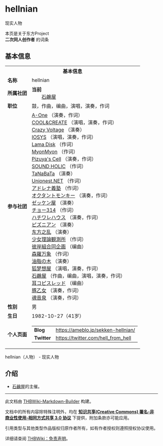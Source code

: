 # hellnian

<!-- source html: G:\repos\THBWiki-Markdown-Builder\THBWikiMarkdown\Temp\main\7\73\ns0%3Ahellnian.html -->

现实人物

本页是关于东方Project  
 **二次同人创作者** 的词条

## 基本信息

<table><tbody><tr><th colspan="3">基本信息</th></tr><tr><td class="label"><b>名称</b></td><td> hellnian </td></tr><tr><td class="label"><b>所属社团</b></td><td><b>当前</b><div style="margin-left:2em;"><a href="./石鹸屋.md" title="石鹸屋">石鹸屋</a></div></td></tr><tr><td class="label"><b>职位</b></td><td>鼓，作曲，编曲，演唱，演奏，作词</td></tr><tr><td class="label"><b>参与社团</b></td><td><a href="./A-One.md" title="A-One">A-One</a> （演奏，作词）<br><a href="./COOL&CREATE.md" title="COOL&amp;CREATE">COOL&amp;CREATE</a> （演唱，演奏，作词）<br><a href="./Crazy_Voltage.md" title="Crazy Voltage">Crazy Voltage</a> （演奏）<br><a href="./IOSYS.md" title="IOSYS">IOSYS</a> （演唱，演奏，作词）<br><a href="./Lama_Disk.md" title="Lama Disk">Lama Disk</a> （作词）<br><a href="./MyonMyon.md" title="MyonMyon">MyonMyon</a> （作词）<br><a href="./Pizuya's_Cell.md" title="Pizuya&#39;s Cell">Pizuya's Cell</a> （演奏，作词）<br><a href="./SOUND_HOLIC.md" title="SOUND HOLIC">SOUND HOLIC</a> （作词）<br><a href="./TaNaBaTa.md" title="TaNaBaTa">TaNaBaTa</a> （演奏）<br><a href="./Unionest.NET.md" title="Unionest.NET">Unionest.NET</a> （作词）<br><a href="./アドレナ義塾.md" title="アドレナ義塾">アドレナ義塾</a> （作词）<br><a href="./オクタントモンキー.md" title="オクタントモンキー">オクタントモンキー</a> （演奏，作词）<br><a href="./ゼッケン屋.md" title="ゼッケン屋">ゼッケン屋</a> （演奏）<br><a href="./チョー314.md" title="チョー314">チョー314</a> （作词）<br><a href="/index.php?title=%E3%83%8F%E3%83%81%E3%83%AF%E3%83%AC%E3%83%8F%E3%82%A6%E3%82%B9&amp;action=edit&amp;redlink=1" class="new" title="ハチワレハウス（页面不存在）">ハチワレハウス</a> （演奏，作词）<br><a href="./ピズニアン.md" title="ピズニアン">ピズニアン</a> （演奏）<br><a href="./东方之乱.md" title="东方之乱">东方之乱</a> （演奏）<br><a href="./少女理論観測所.md" title="少女理論観測所">少女理論観測所</a> （作词）<br><a href="/index.php?title=%E5%BD%BC%E5%B2%B8%E7%B5%84%E5%90%88%E5%90%8C%E4%BC%81%E7%94%BB&amp;action=edit&amp;redlink=1" class="new" title="彼岸組合同企画（页面不存在）">彼岸組合同企画</a> （编曲）<br><a href="./森羅万象.md" title="森羅万象">森羅万象</a> （作词）<br><a href="./油脂の木.md" title="油脂の木">油脂の木</a> （演奏）<br><a href="./狐梦想屋.md" title="狐梦想屋">狐梦想屋</a> （演唱，演奏，作词）<br><a href="./石鹸屋.md" title="石鹸屋">石鹸屋</a> （作曲，编曲，演唱，演奏，作词）<br><a href="/index.php?title=%E8%80%B3%E3%82%B3%E3%83%94%E3%82%B9%E3%83%AC%E3%83%83%E3%83%89&amp;action=edit&amp;redlink=1" class="new" title="耳コピスレッド（页面不存在）">耳コピスレッド</a> （编曲）<br><a href="./豚乙女.md" title="豚乙女">豚乙女</a> （演奏，作词）<br><a href="./魂音泉.md" title="魂音泉">魂音泉</a> （演奏，作词）</td></tr><tr><td class="label"><b>性别</b></td><td>男</td></tr><tr><td class="label"><b>生日</b></td><td>1982-10-27（41岁）</td></tr><tr><td class="label"><b>个人页面</b></td><td><table border="0" cellspacing="0" cellpadding="0"><tbody><tr><td><b>Blog</b></td><td><a rel="nofollow" class="external free" href="https://ameblo.jp/sekken-hellnian/">https://ameblo.jp/sekken-hellnian/</a></td></tr><tr><td><b>Twitter</b></td><td><a rel="nofollow" class="external free" href="https://twitter.com/hell_from_hell">https://twitter.com/hell_from_hell</a></td></tr></tbody></table></td></tr></tbody></table>

hellnian（人物） - 现实人物

## 介绍
- [石鹸屋](./石鹸屋.md)的主催。





---

此文档由 [THBWiki-Markdown-Builder](https://github.com/Delsin-Yu/THBWiki-Markdown-Builder) 构建。

文档中的所有内容除特殊注明外，均在 [**知识共享(Creative Commons) 署名-非商业性使用-相同方式共享 3.0 协议**](https://creativecommons.org/licenses/by-sa/3.0/deed.zh-hans) 下提供，附加条款亦可能应用。

引用类型与其他类型作品版权归原作者所有，如有作者授权则遵照授权协议使用。

详细请查阅 [THBWiki：免责声明](https://thbwiki.cc/THBWiki:%E5%85%8D%E8%B4%A3%E5%A3%B0%E6%98%8E)。

